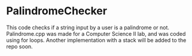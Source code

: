 # PalindromeChecker
This code checks if a string input by a user is a palindrome or not. 
Palindrome.cpp was made for a Computer Science II lab, and was coded using for loops. Another implementation with a stack will be added to the repo soon.
